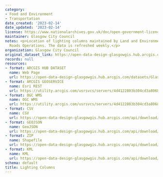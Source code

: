 ```yaml
---
category:
- Food and Environment
- Transportation
date_created: '2023-02-14'
date_updated: '2023-02-14'
license: https://www.nationalarchives.gov.uk/doc/open-government-licence/version/3/
maintainer: Glasgow City Council
notes: <p>Location of lighting columns maintained by Land and Environmental Services
  Roads Operations. The data is refreshed weekly.</p>
organization: Glasgow City Council
original_dataset_link: https://open-data-design-glasgowgis.hub.arcgis.com/datasets/GlasgowGIS::lighting-columns-1
records: null
resources:
- format: ARCGIS HUB DATASET
  name: Web Page
  url: https://open-data-design-glasgowgis.hub.arcgis.com/datasets/GlasgowGIS::lighting-columns-1
- format: ARCGIS GEOSERVICE
  name: Esri REST
  url: https://utility.arcgis.com/usrsvcs/servers/4d4122803b304cd3a80684a08d0a9143/rest/services/OPEN_DATA/Lighting_Columns/MapServer/0
- format: OGC WMS
  name: OGC WMS
  url: https://utility.arcgis.com/usrsvcs/servers/4d4122803b304cd3a80684a08d0a9143/services/OPEN_DATA/Lighting_Columns/MapServer/WMSServer?request=GetCapabilities&service=WMS
- format: CSV
  name: CSV
  url: https://open-data-design-glasgowgis.hub.arcgis.com/api/download/v1/items/4d4122803b304cd3a80684a08d0a9143/csv?layers=0
- format: GEOJSON
  name: GeoJSON
  url: https://open-data-design-glasgowgis.hub.arcgis.com/api/download/v1/items/4d4122803b304cd3a80684a08d0a9143/geojson?layers=0
- format: ZIP
  name: Shapefile
  url: https://open-data-design-glasgowgis.hub.arcgis.com/api/download/v1/items/4d4122803b304cd3a80684a08d0a9143/shapefile?layers=0
- format: KML
  name: KML
  url: https://open-data-design-glasgowgis.hub.arcgis.com/api/download/v1/items/4d4122803b304cd3a80684a08d0a9143/kml?layers=0
schema: default
title: Lighting Columns
---
```

